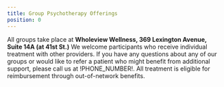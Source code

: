 ```yaml
---
title: Group Psychotherapy Offerings
position: 0
---
```


All groups take place at **Wholeview Wellness, 369 Lexington Avenue, Suite 14A (at 41st St.)**  We welcome participants who receive individual treatment with other providers.  If you have any questions about any of our groups or would like to refer a patient who might benefit from additional support, please call us at !PHONE_NUMBER!.  All treatment is eligible for reimbursement through out-of-network benefits.